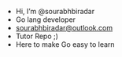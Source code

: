 - Hi, I’m @sourabhbiradar
- Go lang developer
- sourabhbiradar@outlook.com
- Tutor Repo ;)
- Here to make Go easy to learn



